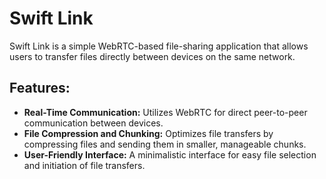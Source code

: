 # Swift Link

Swift Link is a simple WebRTC-based file-sharing application that allows users to transfer files directly between devices on the same network.

## Features:

- **Real-Time Communication:** Utilizes WebRTC for direct peer-to-peer communication between devices.
- **File Compression and Chunking:** Optimizes file transfers by compressing files and sending them in smaller, manageable chunks.
- **User-Friendly Interface:** A minimalistic interface for easy file selection and initiation of file transfers.
